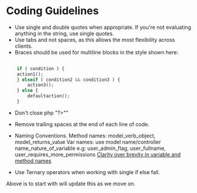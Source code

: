 # Coding Guidelines #

* Use single and double quotes when appropriate. If you're not evaluating anything in the string, use single quotes.
* Use tabs and not spaces, as this allows the most flexibility across clients.
* Braces should be used for multiline blocks in the style shown here:
```php
    
    if ( condition ) {
    action1();
    } elseif ( condition2 && condition3 ) {
        action3();
    } else {
        defaultaction();
    }
```

* Don't close php "?>""
* Remove trailing spaces at the end of each line of code.
* Naming Conventions. 
    Method names: model_verb_object, model_returns_value
    Var names: use model name/controller name_nature_of_variable e.g: user_admin_flag, user_fullname, user_requires_more_permissions
    [Clarity over brevity in variable and method names](http://37signals.com/svn/posts/3250-clarity-over-brevity-in-variable-and-method-names)

* Use Ternary operators when working with single if else fall.


Above is to start with will update this as we move on.